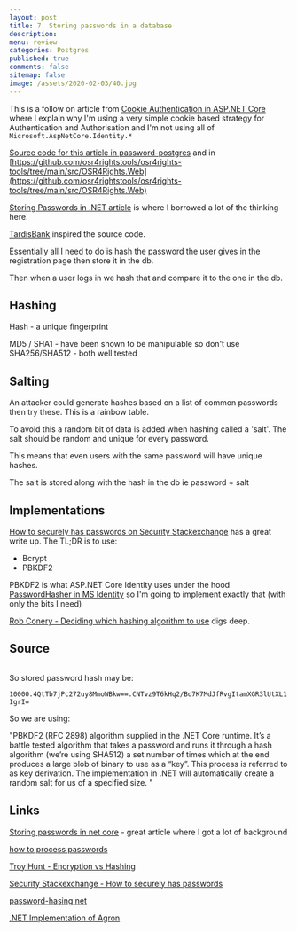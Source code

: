 ```yaml
---
layout: post
title: 7. Storing passwords in a database 
description: 
menu: review
categories: Postgres 
published: true 
comments: false     
sitemap: false
image: /assets/2020-02-03/40.jpg
---
```


<!-- [![alt text](/assets/2020-10-12/db.jpg "Db from Caspar Camille Rubin on Unsplash")](https://unsplash.com/@casparrubin) -->

This is a follow on article from [Cookie Authentication in ASP.NET Core](/2020/10/21/cookie-authentication-in-asp.net-core-3.1) where I explain why I'm using a very simple cookie based strategy for Authentication and Authorisation and I'm not using all of `Microsoft.AspNetCore.Identity.*`

[Source code for this article in password-postgres](https://github.com/djhmateer/password-postgres) and in [https://github.com/osr4rightstools/osr4rights-tools/tree/main/src/OSR4Rights.Web](https://github.com/osr4rightstools/osr4rights-tools/tree/main/src/OSR4Rights.Web)

[Storing Passwords in .NET article](https://medium.com/dealeron-dev/storing-passwords-in-net-core-3de29a3da4d2) is where I borrowed a lot of the thinking here.

[TardisBank](https://github.com/TardisBank/TardisBank/blob/master/server/src/TardisBank.Api/Password.cs) inspired the source code.

Essentially all I need to do is hash the password the user gives in the registration page then store it in the db.

Then when a user logs in we hash that and compare it to the one in the db.

## Hashing

Hash - a unique fingerprint

MD5 / SHA1 - have been shown to be manipulable so don't use
SHA256/SHA512 - both well tested

## Salting

An attacker could generate hashes based on a list of common passwords then try these. This is a rainbow table.

To avoid this a random bit of data is added when hashing called a 'salt'. The salt should be random and unique for every password.

This means that even users with the same password will have unique hashes.

The salt is stored along with the hash in the db ie password + salt

## Implementations

[How to securely has passwords on Security Stackexchange](https://security.stackexchange.com/questions/211/how-to-securely-hash-passwords) has a great write up. The TL;DR is to use:

- Bcrypt
- PBKDF2

PBKDF2 is what ASP.NET Core Identity uses under the hood [PasswordHasher in MS Identity](https://github.com/dotnet/aspnetcore/blob/master/src/Identity/Extensions.Core/src/PasswordHasher.cs) so I'm going to implement exactly that (with only the bits I need)

[Rob Conery - Deciding which hashing algorithm to use](https://bigmachine.io//blog/deciding-which-hashing-algorithm-to-use) digs deep.
## Source

```cs

```

So stored password hash may be:

`10000.4QtTb7jPc272uy8MmoWBkw==.CNTvz9T6kHq2/Bo7K7MdJfRvgItamXGR3lUtXL1IgrI=`

So we are using:

"PBKDF2 (RFC 2898) algorithm supplied in the .NET Core runtime. It’s a battle tested algorithm that takes a password and runs it through a hash algorithm (we’re using SHA512) a set number of times which at the end produces a large blob of binary to use as a “key”. This process is referred to as key derivation. The implementation in .NET will automatically create a random salt for us of a specified size. "

## Links

[Storing passwords in net core](https://medium.com/dealeron-dev/storing-passwords-in-net-core-3de29a3da4d2) - great article where I got a lot of background

[how to process passwords](https://dev.to/nathilia_pierce/how-to-process-passwords-as-a-software-developer-3dkh)

[Troy Hunt - Encryption vs Hashing](https://www.troyhunt.com/we-didnt-encrypt-your-password-we-hashed-it-heres-what-that-means/)

[Security Stackexchange - How to securely has passwords](https://security.stackexchange.com/questions/211/how-to-securely-hash-passwords)

[password-hasing.net](https://password-hashing.net/)

[.NET Implementation of Agron](https://github.com/mheyman/Isopoh.Cryptography.Argon2)
